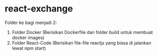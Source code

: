 # react-exchange

Folder ke bagi menjadi 2:
  1. Folder Docker (Berisikan Dockerfile dan folder build untuk membuat docker images)
  2. Folder React-Code (Berisikan file-file reactjs yang biasa di jalankan lewat npm start)
  
